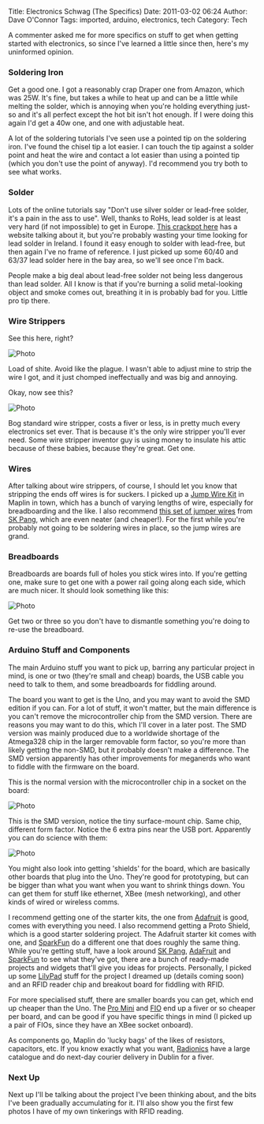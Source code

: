 Title: Electronics Schwag (The Specifics)
Date: 2011-03-02 06:24
Author: Dave O'Connor 
Tags: imported, arduino, electronics, tech
Category: Tech

A commenter asked me for more specifics on stuff to get when getting
started with electronics, so since I've learned a little since then,
here's my uninformed opinion.  
  
### Soldering Iron

Get a good one. I got a reasonably crap Draper one from Amazon, which
was 25W. It's fine, but takes a while to heat up and can be a little
while melting the solder, which is annoying when you're holding
everything just-so and it's all perfect except the hot bit isn't hot
enough. If I were doing this again I'd get a 40w one, and one with
adjustable heat.  
  
A lot of the soldering tutorials I've seen use a pointed tip on the
soldering iron. I've found the chisel tip a lot easier. I can touch the
tip against a solder point and heat the wire and contact a lot easier
than using a pointed tip (which you don't use the point of anyway). I'd
recommend you try both to see what works.  
  

### Solder

Lots of the online tutorials say "Don't use silver solder or lead-free
solder, it's a pain in the ass to use". Well, thanks to RoHs, lead
solder is at least very hard (if not impossible) to get in Europe. [This
crackpot here] has a website talking about it, but you're probably
wasting your time looking for lead solder in Ireland. I found it easy
enough to solder with lead-free, but then again I've no frame of
reference. I just picked up some 60/40 and 63/37 lead solder here in the
bay area, so we'll see once I'm back.  
  
People make a big deal about lead-free solder not being less dangerous
than lead solder. All I know is that if you're burning a solid
metal-looking object and smoke comes out, breathing it in is probably
bad for you. Little pro tip there.  
  

### Wire Strippers

See this here, right?  
  
![Photo][stripper.jpg]

Load of shite. Avoid like the plague. I wasn't able to adjust mine to
strip the wire I got, and it just chomped ineffectually and was big and
annoying.  
  
Okay, now see this?  
  

![Photo][wire_stripper.jpg]

Bog standard wire stripper, costs a fiver or less, is in pretty much
every electronics set ever. That is because it's the only wire stripper
you'll ever need. Some wire stripper inventor guy is using money to
insulate his attic because of these babies, because they're great. Get
one.  
  

### Wires
  
After talking about wire strippers, of course, I should let you know
that stripping the ends off wires is for suckers. I picked up a [Jump
Wire Kit] in Maplin in town, which has a bunch of varying lengths of
wire, especially for breadboarding and the like. I also recommend [this
set of jumper wires] from [SK Pang], which are even neater (and
cheaper!). For the first while you're probably not going to be soldering
wires in place, so the jump wires are grand.  
  

### Breadboards

Breadboards are boards full of holes you stick wires into. If you're
getting one, make sure to get one with a power rail going along each
side, which are much nicer. It should look something like this:  
  

![Photo][halfbb.jpg]
  
Get two or three so you don't have to dismantle something you're doing
to re-use the breadboard.  

### Arduino Stuff and Components
  
The main Arduino stuff you want to pick up, barring any particular
project in mind, is one or two (they're small and cheap) boards, the USB
cable you need to talk to them, and some breadboards for fiddling
around.   
  
The board you want to get is the Uno, and you may want to avoid the SMD
edition if you can. For a lot of stuff, it won't matter, but the main
difference is you can't remove the microcontroller chip from the SMD
version. There are reasons you may want to do this, which I'll cover in
a later post. The SMD version was mainly produced due to a worldwide
shortage of the Atmega328 chip in the larger removable form factor, so
you're more than likely getting the non-SMD, but it probably doesn't
make a difference. The SMD version apparently has other improvements for
meganerds who want to fiddle with the firmware on the board.  
  
This is the normal version with the microcontroller chip in a socket on
the board:  
  
![Photo][uno.jpg]

This is the SMD version, notice the tiny surface-mount chip. Same chip,
different form factor. Notice the 6 extra pins near the USB port.
Apparently you can do science with them:  
  
![Photo][unosmd.jpg]
  
You might also look into getting 'shields' for the board, which are
basically other boards that plug into the Uno. They're good for
prototyping, but can be bigger than what you want when you want to
shrink things down. You can get them for stuff like ethernet, XBee (mesh
networking), and other kinds of wired or wireless comms.  
  
I recommend getting one of the starter kits, the one from [Adafruit]
is good, comes with everything you need. I also recommend getting a
Proto Shield, which is a good starter soldering project. The Adafruit
starter kit comes with one, and [SparkFun] do a different one that
does roughly the same thing. While you're getting stuff, have a look
around [SK Pang], [AdaFruit] and [SparkFun] to see what
they've got, there are a bunch of ready-made projects and widgets
that'll give you ideas for projects. Personally, I picked up some
[LilyPad] stuff for the project I dreamed up (details coming soon) and
an RFID reader chip and breakout board for fiddling with RFID.  
  
For more specialised stuff, there are smaller boards you can get, which
end up cheaper than the Uno. The [Pro Mini] and [FIO][] end up a fiver
or so cheaper per board, and can be good if you have specific things in
mind (I picked up a pair of FIOs, since they have an XBee socket
onboard).  
  
As components go, Maplin do 'lucky bags' of the likes of resistors,
capacitors, etc. If you know exactly what you want, [Radionics] have a
large catalogue and do next-day courier delivery in Dublin for a fiver.  
  

### Next Up

Next up I'll be talking about the project I've been thinking about, and
the bits I've been gradually accumulating for it. I'll also show you the
first few photos I have of my own tinkerings with RFID reading.  
  
  [This crackpot here]: http://www.rohsusa.com/
  [stripper.jpg]: http://lh4.ggpht.com/_otzZMGWrd00/TW3YD7B3n0I/AAAAAAAADTs/8_rFTwY-Mwo/stripper.jpg?imgmax=800
  [wire_stripper.jpg]: http://lh6.ggpht.com/_otzZMGWrd00/TW3YmDWsgsI/AAAAAAAADTw/9xsBSVLpsW4/wire_stripper.jpg?imgmax=800
  [Jump Wire Kit]: http://www.maplin.co.uk/jump-wire-kit-2014
  [this set of jumper wires]: http://www.skpang.co.uk/catalog/product_info.php?products_id=386
  [SK Pang]: http://www.skpang.co.uk/
  [halfbb.jpg]: http://lh6.ggpht.com/_otzZMGWrd00/TW3bULTgKtI/AAAAAAAADT8/xmi4aUL24N4/halfbb.jpg?imgmax=800
  [uno.jpg]: http://lh5.ggpht.com/_otzZMGWrd00/TW3hp1B4RxI/AAAAAAAADUQ/x2GXJJJel60/uno.jpg?imgmax=800
  [unosmd.jpg]: http://lh5.ggpht.com/_otzZMGWrd00/TW3h007Q7iI/AAAAAAAADUU/UsjCS2qlfYg/unosmd.jpg?imgmax=800
  [Adafruit]: http://www.adafruit.com/
  [SparkFun]: http://www.sparkfun.com/
  [1]: http://www.skpang.co.uk
  [LilyPad]: http://web.media.mit.edu/~leah/LilyPad/
  [Pro Mini]: http://www.skpang.co.uk/catalog/product_info.php?cPath=140_141&products_id=445
  [FIO]: http://www.skpang.co.uk/catalog/product_info.php?cPath=140_141&products_id=325
  [Radionics]: http://rswww.ie/
